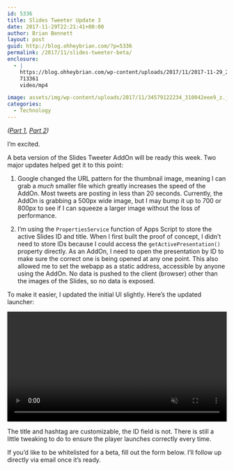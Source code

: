 ```yaml
---
id: 5336
title: Slides Tweeter Update 3
date: 2017-11-29T22:21:41+00:00
author: Brian Bennett
layout: post
guid: http://blog.ohheybrian.com/?p=5336
permalink: /2017/11/slides-tweeter-beta/
enclosure:
  - |
    https://blog.ohheybrian.com/wp-content/uploads/2017/11/2017-11-29_22-17-49.mp4
    713361
    video/mp4

image: assets/img/wp-content/uploads/2017/11/34579122234_310042eee9_z.jpg
categories:
  - Technology
---
```

_([Part 1](https://blog.ohheybrian.com/2017/11/tweeting-google-slides-automatically/), [Part 2](https://blog.ohheybrian.com/2017/11/slides-twitter-update/))_

I&#8217;m excited.

A beta version of the Slides Tweeter AddOn will be ready this week. Two major updates helped get it to this point:

1. Google changed the URL pattern for the thumbnail image, meaning I can grab a _much_ smaller file which greatly increases the speed of the AddOn. Most tweets are posting in less than 20 seconds. Currently, the AddOn is grabbing a 500px wide image, but I may bump it up to 700 or 800px to see if I can squeeze a larger image without the loss of performance.

2. I&#8217;m using the `PropertiesService` function of Apps Script to store the active Slides ID and title. When I first built the proof of concept, I didn&#8217;t need to store IDs because I could access the `getActivePresentation()` property directly. As an AddOn, I need to open the presentation by ID to make sure the correct one is being opened at any one point. This also allowed me to set the webapp as a static address, accessible by anyone using the AddOn. No data is pushed to the client (browser) other than the images of the Slides, so no data is exposed.

To make it easier, I updated the initial UI slightly. Here&#8217;s the updated launcher:

<video style="width:100%; height:auto;" autoplay muted loop><source type="video/mp4" src="https://blog.ohheybrian.com/wp-content/uploads/2017/11/2017-11-29_22-17-49.mp4">2017-11-29_22-17-49&#8243; /></video>

The title and hashtag are customizable, the ID field is not. There is still a little tweaking to do to ensure the player launches correctly every time.

If you&#8217;d like to be whitelisted for a beta, fill out the form below. I&#8217;ll follow up directly via email once it&#8217;s ready.

